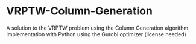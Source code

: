 # VRPTW-Column-Generation
A solution to the VRPTW problem using the Column Generation algorithm. Implementation with Python using the Gurobi optimizer (license needed)
